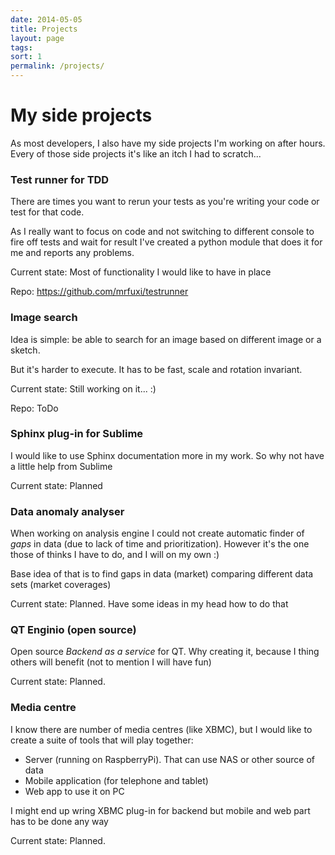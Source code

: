 ```yaml
---
date: 2014-05-05
title: Projects
layout: page
tags:
sort: 1
permalink: /projects/
---
```


# My side projects

As most developers, I also have my side projects I'm working on after hours.
Every of those side projects it's like an itch I had to scratch...

### Test runner for TDD

There are times you want to rerun your tests as you're writing your code or test for that code.

As I really want to focus on code and not switching to different console to fire off tests and wait for result I've created a python module that does it for me and reports any problems.

Current state: Most of functionality I would like to have in place

Repo: <https://github.com/mrfuxi/testrunner>

### Image search

Idea is simple: be able to search for an image based on different image or a sketch.

But it's harder to execute. It has to be fast, scale and rotation invariant.

Current state: Still working on it... :)

Repo: ToDo

### Sphinx plug-in for Sublime

I would like to use Sphinx documentation more in my work. So why not have a little help from Sublime

Current state: Planned

### Data anomaly analyser

When working on analysis engine I could not create automatic finder of *gaps* in data (due to lack of time and prioritization). However it's the one those of thinks I have to do, and I will on my own :)

Base idea of that is to find gaps in data (market) comparing different data sets (market coverages)

Current state: Planned. Have some ideas in my head how to do that

### QT Enginio (open source)

Open source *Backend as a service* for QT. Why creating it, because I thing others will benefit (not to mention I will have fun)

Current state: Planned.

### Media centre

I know there are number of media centres (like XBMC), but I would like to create a suite of tools that will play together:
* Server (running on RaspberryPi). That can use NAS or other source of data
* Mobile application (for telephone and tablet)
* Web app to use it on PC

I might end up wring XBMC plug-in for backend but mobile and web part has to be done any way

Current state: Planned.

